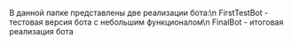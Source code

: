В данной папке представлены две реализации бота:\n 
FirstTestBot - тестовая версия бота с небольшим функционалом\n
FinalBot - итоговая реализация бота
